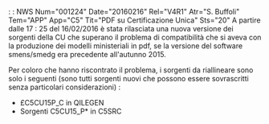  :  : NWS Num="001224" Date="20160216" Rel="V4R1" Atr="S. Buffoli" Tem="APP" App="C5" Tit="PDF su Certificazione Unica" Sts="20"
A partire dalle 17 : 25 del 16/02/2016 è stata rilasciata una nuova versione dei sorgenti della CU che superano il problema di compatibilità che si aveva con la produzione dei modelli ministeriali in pdf, se la versione del software smens/smedg era precedente all'autunno 2015.

Per coloro che hanno riscontrato il problema, i sorgenti da riallineare sono solo i seguenti (sono
tutti sorgenti nuovi che possono essere sovrascritti senza particolari considerazioni) : 
- £C5CU15P_C in QILEGEN
- Sorgenti C5CU15_P* in C5SRC

